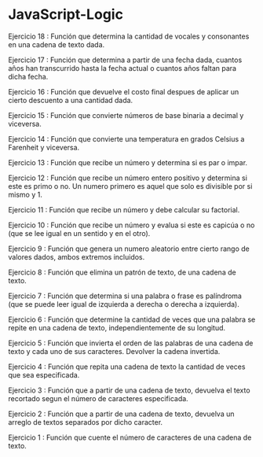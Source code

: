 # JavaScript-Logic

<p> Ejercicio 18 : Función que determina la cantidad de vocales y consonantes en una cadena de texto dada. </p>
<p> Ejercicio 17 : Función que determina a partir de una fecha dada, cuantos años han transcurrido hasta la fecha actual o cuantos años faltan para dicha fecha. </p>
<p> Ejercicio 16 : Función que devuelve el costo final despues de aplicar un cierto descuento a una cantidad dada. </p>
<p> Ejercicio 15 : Función que convierte números de base binaria a decimal y viceversa. </p>
<p> Ejercicio 14 : Función que convierte una temperatura en grados Celsius a Farenheit y viceversa. </p>
<p> Ejercicio 13 : Función que recibe un número y determina si es par o impar. </p>
<p> Ejercicio 12 : Función que recibe un número entero positivo y determina si este es primo o no. Un numero primero es aquel que solo es divisible por si mismo y 1. </p>
<p> Ejercicio 11 : Función que recibe un número y debe calcular su factorial. </p>
<p> Ejercicio 10 : Función que recibe un número y evalua si este es capicúa o no (que se lee igual en un sentido y en el otro). </p>
<p> Ejercicio 9 : Función que genera un numero aleatorio entre cierto rango de valores dados, ambos extremos incluidos. </p>
<p> Ejercicio 8 : Función que elimina un patrón de texto, de una cadena de texto. </p>
<p> Ejercicio 7 : Función que determina si una palabra o frase es palíndroma (que se puede leer igual de izquierda a derecha o derecha a izquierda). </p>
<p> Ejercicio 6 : Función que determine la cantidad de veces que una palabra se repite en una cadena de texto, independientemente de su longitud. </p>
<p> Ejercicio 5 : Función que invierta el orden de las palabras de una cadena de texto y cada uno de sus caracteres. Devolver la cadena invertida. </p>
<p> Ejercicio 4 : Función que repita una cadena de texto la cantidad de veces que sea especificada. </p>
<p> Ejercicio 3 : Función que a partir de una cadena de texto, devuelva el texto recortado segun el número de caracteres especificada. </p>
<p> Ejercicio 2 : Función que a partir de una cadena de texto, devuelva un arreglo de textos separados por dicho caracter. </p>
<p> Ejercicio 1 : Función que cuente el número de caracteres de una cadena de texto. </p>